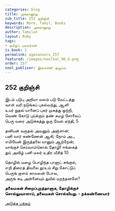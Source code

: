 ```yaml
---
categories: blog
title: அகநானூறு
sub_title: 252 குறிஞ்சி
keywords: More, Tamil, Books
description: அகநானூறு
author: Tamilan
layout: Ruby
tags:
- தமிழ்ப் புலவர்கள்
is_book: 1
permalink: agananooru_257
featured: /images/noolkal_96_6.png
order: 257
nool_publiser: இசையினி குழுமம்
---
```



## 252 குறிஞ்சி

இடம் படுபு அறியா வலம் படு வேட்டத்து  
வாள் வரி நடுங்கப் புகல்வந்து, ஆளி  
உயர் நுதல் யானைப் புகர் முகத்து ஒற்றி,  
வெண் கோடு புய்க்கும் தண் கமழ் சோலைப்  
பெரு வரை அடுக்கத்து ஒரு வேல் ஏந்தி, 5

தனியன் வருதல் அவனும் அஞ்சான்;  
பனி வார் கண்ணேன் ஆகி, நோய் அட,  
எமியேன் இருத்தலை யானும் ஆற்றேன்;  
யாங்குச் செய்வாம்கொல் தோழி! ஈங்கைத்  
துய் அவிழ் பனி மலர் உதிர வீசித் 10

தொழில் மழை பொழிந்த பானாட் கங்குல்,  
எறி திரைத் திவலை தூஉம் சிறு கோட்டுப்  
பெருங் குளம் காவலன் போல,  
அருங் கடி அன்னையும் துயில் மறந்தனளே?

**தலைமகன் சிறைப்புறத்தானாக, தோழிக்குச்  
சொல்லுவாளாய், தலைமகள் சொல்லியது. - நக்கண்ணையார்**

[அடுத்த பக்கம்](agananooru_258)